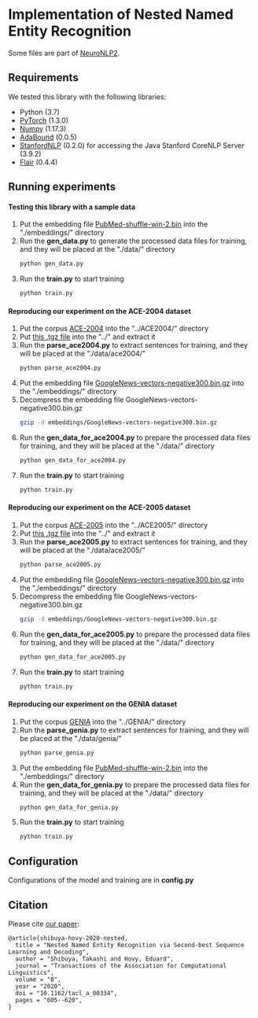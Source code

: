 # Implementation of Nested Named Entity Recognition

Some files are part of [NeuroNLP2](https://github.com/XuezheMax/NeuroNLP2).

## Requirements

We tested this library with the following libraries:

* Python (3.7)
* [PyTorch](https://github.com/pytorch/pytorch) (1.3.0)
* [Numpy](https://github.com/numpy/numpy) (1.17.3)
* [AdaBound](https://github.com/Luolc/AdaBound) (0.0.5)
* [StanfordNLP](https://github.com/stanfordnlp/stanfordnlp) (0.2.0) for accessing the Java Stanford CoreNLP Server (3.9.2)
* [Flair](https://github.com/zalandoresearch/flair) (0.4.4)

## Running experiments

#### Testing this library with a sample data

1. Put the embedding file [PubMed-shuffle-win-2.bin](https://github.com/cambridgeltl/BioNLP-2016) into the "./embeddings/" directory
2. Run the **gen_data.py** to generate the processed data files for training, and they will be placed at the "./data/" directory
   ```bash
   python gen_data.py
   ```
3. Run the **train.py** to start training
   ```bash
   python train.py
   ```

#### Reproducing our experiment on the ACE-2004 dataset

1. Put the corpus [ACE-2004](https://catalog.ldc.upenn.edu/LDC2005T09) into the "../ACE2004/" directory
2. Put [this .tgz file](http://www.statnlp.org/research/ie/code/statnlp-mentionextraction.v0.2.tgz) into the "../" and extract it
3. Run the **parse_ace2004.py** to extract sentences for training, and they will be placed at the "./data/ace2004/"
   ```bash
   python parse_ace2004.py
   ```
4. Put the embedding file [GoogleNews-vectors-negative300.bin.gz](https://code.google.com/archive/p/word2vec/) into the "./embeddings/" directory
5. Decompress the embedding file GoogleNews-vectors-negative300.bin.gz
   ```bash
   gzip -d embeddings/GoogleNews-vectors-negative300.bin.gz
   ```
6. Run the **gen_data_for_ace2004.py** to prepare the processed data files for training, and they will be placed at the "./data/" directory
   ```bash
   python gen_data_for_ace2004.py
   ```
7. Run the **train.py** to start training
   ```bash
   python train.py
   ```

#### Reproducing our experiment on the ACE-2005 dataset

1. Put the corpus [ACE-2005](https://catalog.ldc.upenn.edu/LDC2006T06) into the "../ACE2005/" directory
2. Put [this .tgz file](http://www.statnlp.org/research/ie/code/statnlp-mentionextraction.v0.2.tgz) into the "../" and extract it
3. Run the **parse_ace2005.py** to extract sentences for training, and they will be placed at the "./data/ace2005/"
   ```bash
   python parse_ace2005.py
   ```
4. Put the embedding file [GoogleNews-vectors-negative300.bin.gz](https://code.google.com/archive/p/word2vec/) into the "./embeddings/" directory
5. Decompress the embedding file GoogleNews-vectors-negative300.bin.gz
   ```bash
   gzip -d embeddings/GoogleNews-vectors-negative300.bin.gz
   ```
6. Run the **gen_data_for_ace2005.py** to prepare the processed data files for training, and they will be placed at the "./data/" directory
   ```bash
   python gen_data_for_ace2005.py
   ```
7. Run the **train.py** to start training
   ```bash
   python train.py
   ```

#### Reproducing our experiment on the GENIA dataset

1. Put the corpus [GENIA](http://www.geniaproject.org/genia-corpus/pos-annotation) into the "../GENIA/" directory
2. Run the **parse_genia.py** to extract sentences for training, and they will be placed at the "./data/genia/"
   ```bash
   python parse_genia.py
   ```
3. Put the embedding file [PubMed-shuffle-win-2.bin](https://github.com/cambridgeltl/BioNLP-2016) into the "./embeddings/" directory
4. Run the **gen_data_for_genia.py** to prepare the processed data files for training, and they will be placed at the "./data/" directory
   ```bash
   python gen_data_for_genia.py
   ```
5. Run the **train.py** to start training
   ```bash
   python train.py
   ```

## Configuration

Configurations of the model and training are in **config.py**

## Citation

Please cite [our paper](https://www.mitpressjournals.org/doi/full/10.1162/tacl_a_00334):

```
@article{shibuya-hovy-2020-nested,
  title = "Nested Named Entity Recognition via Second-best Sequence Learning and Decoding",
  author = "Shibuya, Takashi and Hovy, Eduard",
  journal = "Transactions of the Association for Computational Linguistics",
  volume = "8",
  year = "2020",
  doi = "10.1162/tacl_a_00334",
  pages = "605--620",
}
```
